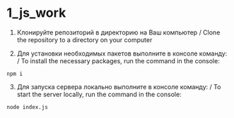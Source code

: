 # 1_js_work

1. Клонируйте репозиторий в директорию на Ваш компьютер  /
   Clone the repository to a directory on your computer
   
3. Для установки необходимых пакетов выполните в консоле команду:  /
   To install the necessary packages, run the command in the console:

```
npm i
```

3. Для запуска сервера локально выполните в консоле команду:  /
   To start the server locally, run the command in the console:

```
node index.js
```
